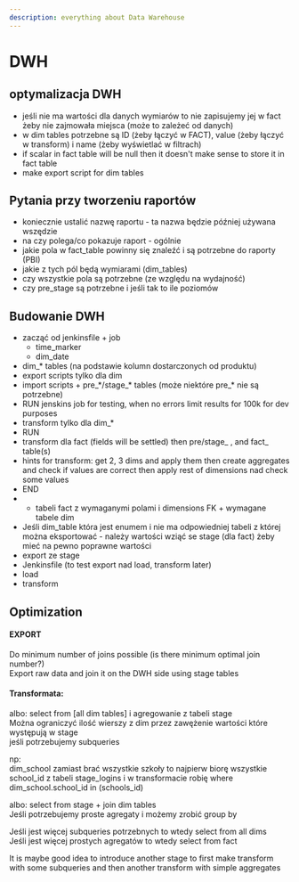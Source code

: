```yaml
---
description: everything about Data Warehouse
---
```


# DWH

## optymalizacja DWH

* jeśli nie ma wartości dla danych wymiarów to nie zapisujemy jej w fact żeby nie zajmowała miejsca \(może to zależeć od danych\)
* w dim tables potrzebne są ID \(żeby łączyć w FACT\), value \(żeby łączyć w transform\) i name \(żeby wyświetlać w filtrach\)
* if scalar in fact table will be null then it doesn't make sense to store it in fact table
* make export script for dim tables



## **Pytania przy tworzeniu raportów**

* koniecznie ustalić nazwę raportu - ta nazwa będzie później używana wszędzie
* na czy polega/co pokazuje raport - ogólnie
* jakie pola w fact\_table powinny się znaleźć i są potrzebne do raporty \(PBI\)
* jakie z tych pól będą wymiarami \(dim\_tables\)
* czy wszystkie pola są potrzebne \(ze względu na wydajność\)
* czy pre\_stage są potrzebne i jeśli tak to ile poziomów

## Budowanie DWH

* zacząć od jenkinsfile + job 
  * time\_marker
  * dim\_date
* dim\_\* tables \(na podstawie kolumn dostarczonych od produktu\)
* export scripts tylko dla dim 
* import scripts + pre\_\*/stage\_\* tables \(może niektóre pre\_\* nie są potrzebne\) 
* RUN jenskins job for testing, when no errors limit results for 100k for dev purposes
* transform tylko dla dim\_\*
* RUN
* transform dla fact \(fields will be settled\) then pre/stage\_  , and fact\_ table\(s\)
* hints for transform: get 2, 3 dims and apply them then create aggregates and check if values are correct then apply rest of dimensions nad check some values
* END
* * tabeli fact z wymaganymi polami i dimensions FK + wymagane tabele dim
* Jeśli dim\_table która jest enumem i nie ma odpowiedniej tabeli z której można eksportować - należy wartości wziąć se stage \(dla fact\) żeby mieć na pewno poprawne wartości
* export ze stage
* Jenkinsfile \(to test export nad load, transform later\)
* load
* transform

## Optimization

#### EXPORT

Do minimum number of joins possible \(is there minimum optimal join number?\)  
Export raw data and join it on the DWH side using stage tables

#### Transformata: 

albo: select from \[all dim tables\] i agregowanie z tabeli stage  
Można ograniczyć ilość wierszy z dim przez zawężenie wartości które występują w stage  
jeśli potrzebujemy subqueries  
  
  
np:  
dim\_school zamiast brać wszystkie szkoły to najpierw biorę wszystkie school\_id z tabeli stage\_logins i w transformacie robię where dim\_school.school\_id in \(schools\_id\)  




  
albo: select from stage + join dim tables  
Jeśli potrzebujemy proste agregaty i możemy zrobić group by

Jeśli jest więcej subqueries potrzebnych to wtedy select from all dims  
Jeśli jest więcej prostych agregatów to wtedy select from fact

It is maybe good idea to introduce another stage to first make transform with some subqueries and then another transform with simple aggregates  


